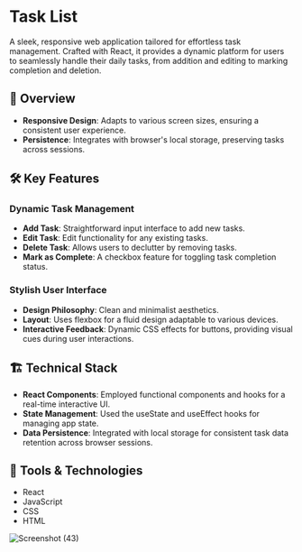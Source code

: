 # Task List

A sleek, responsive web application tailored for effortless task management. Crafted with React, it provides a dynamic platform for users to seamlessly handle their daily tasks, from addition and editing to marking completion and deletion.

## 🚀 **Overview**

- **Responsive Design**: Adapts to various screen sizes, ensuring a consistent user experience.
- **Persistence**: Integrates with browser's local storage, preserving tasks across sessions.

## 🛠 **Key Features**

### Dynamic Task Management

- **Add Task**: Straightforward input interface to add new tasks.
- **Edit Task**: Edit functionality for any existing tasks.
- **Delete Task**: Allows users to declutter by removing tasks.
- **Mark as Complete**: A checkbox feature for toggling task completion status.

### Stylish User Interface

- **Design Philosophy**: Clean and minimalist aesthetics.
- **Layout**: Uses flexbox for a fluid design adaptable to various devices.
- **Interactive Feedback**: Dynamic CSS effects for buttons, providing visual cues during user interactions.

## 🏗 **Technical Stack**

- **React Components**: Employed functional components and hooks for a real-time interactive UI.
- **State Management**: Used the useState and useEffect hooks for managing app state.
- **Data Persistence**: Integrated with local storage for consistent task data retention across browser sessions.

## 🎯 **Tools & Technologies**

- React
- JavaScript
- CSS
- HTML

![Screenshot (43)](https://user-images.githubusercontent.com/132171741/235482895-eaa7f6bb-9722-4afc-99ca-e06314d02f8e.png)
